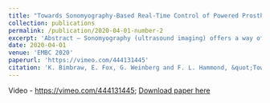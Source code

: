 ```yaml
---
title: "Towards Sonomyography-Based Real-Time Control of Powered Prosthesis Grasp Synergies"
collection: publications
permalink: /publication/2020-04-01-number-2
excerpt: 'Abstract — Sonomyography (ultrasound imaging) offers a way of classifying complex muscle activity and configuration, with higher SNR and lower hardware requirements than sEMG, using various supervised learning algorithms. The physiological image obtained from an ultrasound probe can be used to train a classification algorithm which can run on real time ultrasound images. The predicted values can then be mapped onto assistive or teleoperated robots. This paper describes the classification of ultrasound information and its subsequent mapping onto a soft robotic gripper as a step toward direct synergy control. Support Vector Classification algorithm has been used to classify ultrasound information into a set of defined states: open, closed, pinch and hook grasps. Once the model was trained with the ultrasound image data, real time input from the forearm was used to predict these states. The final predicted state output then set joint stiffnesses in the soft actuators, changing their interactions or synergies, to obtain the corresponding soft robotic gripper states. Data collection was carried out on five different test subjects for eight trials each. An average accuracy percentage of 93% was obtained averaged over all data. This real-time ultrasound-based control of a soft robotic gripper constitutes a promising step toward intuitive and robust biosignal-based control methods for robots.'
date: 2020-04-01
venue: 'EMBC 2020'
paperurl: 'https://vimeo.com/444131445'
citation: 'K. Bimbraw, E. Fox, G. Weinberg and F. L. Hammond, &quot;Towards Sonomyography-Based Real-Time Control of Powered Prosthesis Grasp Synergies,&quot; <i>2020 42nd Annual International Conference of the IEEE Engineering in Medicine and Biology Society (EMBC)</i>, Montreal, QC, Canada, 2020, pp. 4753-4757, doi: 10.1109/EMBC44109.2020.9176483.'
---
```

Video - https://vimeo.com/444131445; [Download paper here](http://bimbraw.github.io/files/Towards_Sonomyography-Based_Real-Time_Control_of_Powered_Prosthesis_Grasp_Synergies.pdf)
